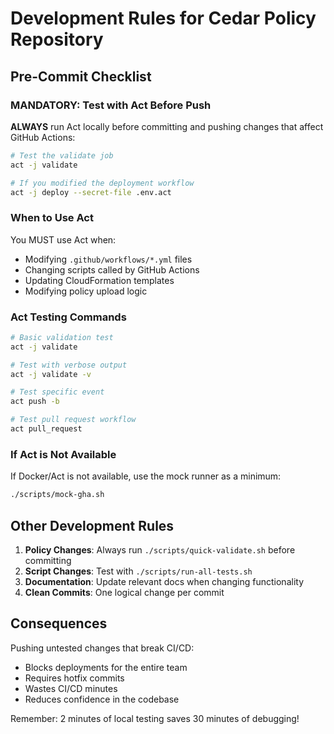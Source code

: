# Development Rules for Cedar Policy Repository

## Pre-Commit Checklist

### MANDATORY: Test with Act Before Push

**ALWAYS** run Act locally before committing and pushing changes that affect GitHub Actions:

```bash
# Test the validate job
act -j validate

# If you modified the deployment workflow
act -j deploy --secret-file .env.act
```

### When to Use Act

You MUST use Act when:
- Modifying `.github/workflows/*.yml` files
- Changing scripts called by GitHub Actions
- Updating CloudFormation templates
- Modifying policy upload logic

### Act Testing Commands

```bash
# Basic validation test
act -j validate

# Test with verbose output
act -j validate -v

# Test specific event
act push -b

# Test pull request workflow
act pull_request
```

### If Act is Not Available

If Docker/Act is not available, use the mock runner as a minimum:
```bash
./scripts/mock-gha.sh
```

## Other Development Rules

1. **Policy Changes**: Always run `./scripts/quick-validate.sh` before committing
2. **Script Changes**: Test with `./scripts/run-all-tests.sh`
3. **Documentation**: Update relevant docs when changing functionality
4. **Clean Commits**: One logical change per commit

## Consequences

Pushing untested changes that break CI/CD:
- Blocks deployments for the entire team
- Requires hotfix commits
- Wastes CI/CD minutes
- Reduces confidence in the codebase

Remember: 2 minutes of local testing saves 30 minutes of debugging!